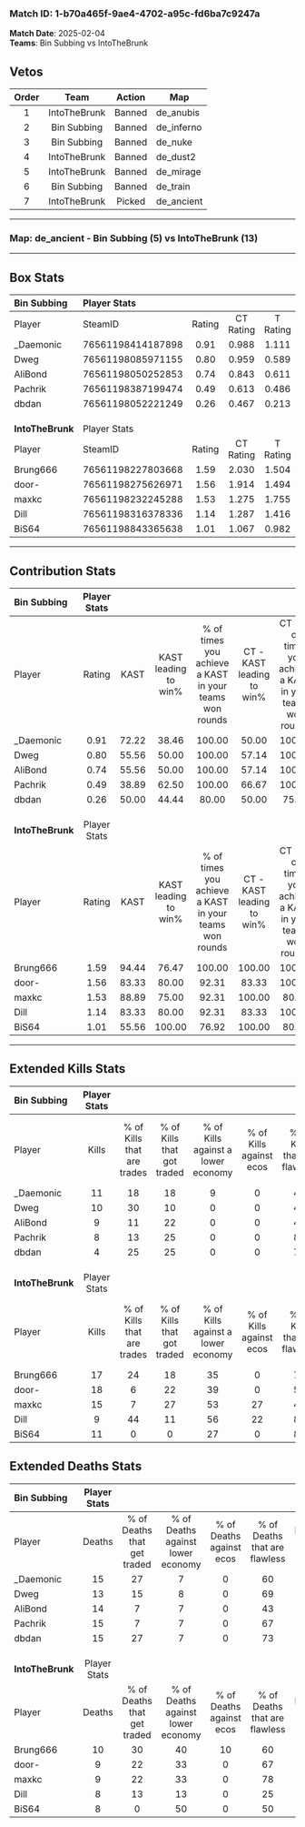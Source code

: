 ### Match ID: 1-b70a465f-9ae4-4702-a95c-fd6ba7c9247a  
**Match Date**: 2025-02-04  
**Teams**: Bin Subbing vs IntoTheBrunk  

## Vetos  

| Order | Team | Action | Map |
| :---: | :--: | :----: | --- |
| 1 | IntoTheBrunk | Banned | de_anubis |
| 2 | Bin Subbing | Banned | de_inferno |
| 3 | Bin Subbing | Banned | de_nuke |
| 4 | IntoTheBrunk | Banned | de_dust2 |
| 5 | IntoTheBrunk | Banned | de_mirage |
| 6 | Bin Subbing | Banned | de_train |
| 7 | IntoTheBrunk | Picked | de_ancient |

---  

### **Map**: de_ancient - Bin Subbing (5) vs IntoTheBrunk (13)  
---  

## Box Stats  

| **Bin Subbing**  | Player Stats      |        |           |          |       |       |       |         |        |      |     |
| :- | :- | :-: | :-: | :-: | :-: | :-: | :-: | :-: | :-: | :-: | :-: |
| Player           | SteamID           | Rating | CT Rating | T Rating | KAST  |  ADR  | Kills | Assists | Deaths | K/D  | HS% |
| _Daemonic        | 76561198414187898 |  0.91  |   0.988   |  1.111   | 72.22 | 72.3  |  11   |    1    |   15   | 0.73 | 45  |
| Dweg             | 76561198085971155 |  0.80  |   0.959   |  0.589   | 55.56 | 69.4  |  10   |    3    |   13   | 0.77 | 30  |
| AliBond          | 76561198050252853 |  0.74  |   0.843   |  0.611   | 55.56 | 69.9  |   9   |    5    |   14   | 0.64 | 44  |
| Pachrik          | 76561198387199474 |  0.49  |   0.613   |  0.486   | 38.89 | 58.6  |   8   |    4    |   15   | 0.53 | 50  |
| dbdan            | 76561198052221249 |  0.26  |   0.467   |  0.213   | 50.00 | 26.2  |   4   |    1    |   15   | 0.27 | 50  |
|                  |                   |        |           |          |       |       |       |         |        |      |     |
|                  |                   |        |           |          |       |       |       |         |        |      |     |
|                  |                   |        |           |          |       |       |       |         |        |      |     |
| **IntoTheBrunk** | Player Stats      |        |           |          |       |       |       |         |        |      |     |
| Player           | SteamID           | Rating | CT Rating | T Rating | KAST  |  ADR  | Kills | Assists | Deaths | K/D  | HS% |
| Brung666         | 76561198227803668 |  1.59  |   2.030   |  1.504   | 94.44 | 87.7  |  17   |    7    |   10   | 1.70 | 47  |
| door-            | 76561198275626971 |  1.56  |   1.914   |  1.494   | 83.33 | 83.2  |  18   |    4    |   9    | 2.00 | 38  |
| maxkc            | 76561198232245288 |  1.53  |   1.275   |  1.755   | 88.89 | 103.5 |  15   |    7    |   9    | 1.67 | 26  |
| Dill             | 76561198316378336 |  1.14  |   1.287   |  1.416   | 83.33 | 78.7  |   9   |    4    |   8    | 1.13 | 44  |
| BiS64            | 76561198843365638 |  1.01  |   1.067   |  0.982   | 55.56 | 73.0  |  11   |    3    |   8    | 1.38 | 36  |
---  

## Contribution Stats  

| **Bin Subbing**  | Player Stats |       |                      |                                                        |                           |                                                             |                          |                                                            |
| :- | :-: | :-: | :-: | :-: | :-: | :-: | :-: | :-: |
| Player           |    Rating    | KAST  | KAST leading to win% | % of times you achieve a KAST in your teams won rounds | CT - KAST leading to win% | CT - % of times you achieve a KAST in your teams won rounds | T - KAST leading to win% | T - % of times you achieve a KAST in your teams won rounds |
| _Daemonic        |     0.91     | 72.22 |        38.46         |                         100.00                         |           50.00           |                           100.00                            |          20.00           |                           100.00                           |
| Dweg             |     0.80     | 55.56 |        50.00         |                         100.00                         |           57.14           |                           100.00                            |          33.33           |                           100.00                           |
| AliBond          |     0.74     | 55.56 |        50.00         |                         100.00                         |           57.14           |                           100.00                            |          33.33           |                           100.00                           |
| Pachrik          |     0.49     | 38.89 |        62.50         |                         100.00                         |           66.67           |                           100.00                            |          50.00           |                           100.00                           |
| dbdan            |     0.26     | 50.00 |        44.44         |                         80.00                          |           50.00           |                            75.00                            |          33.33           |                           100.00                           |
|                  |              |       |                      |                                                        |                           |                                                             |                          |                                                            |
|                  |              |       |                      |                                                        |                           |                                                             |                          |                                                            |
|                  |              |       |                      |                                                        |                           |                                                             |                          |                                                            |
| **IntoTheBrunk** | Player Stats |       |                      |                                                        |                           |                                                             |                          |                                                            |
| Player           |    Rating    | KAST  | KAST leading to win% | % of times you achieve a KAST in your teams won rounds | CT - KAST leading to win% | CT - % of times you achieve a KAST in your teams won rounds | T - KAST leading to win% | T - % of times you achieve a KAST in your teams won rounds |
| Brung666         |     1.59     | 94.44 |        76.47         |                         100.00                         |          100.00           |                           100.00                            |          66.67           |                           100.00                           |
| door-            |     1.56     | 83.33 |        80.00         |                         92.31                          |           83.33           |                           100.00                            |          77.78           |                           87.50                            |
| maxkc            |     1.53     | 88.89 |        75.00         |                         92.31                          |          100.00           |                            80.00                            |          66.67           |                           100.00                           |
| Dill             |     1.14     | 83.33 |        80.00         |                         92.31                          |           83.33           |                           100.00                            |          77.78           |                           87.50                            |
| BiS64            |     1.01     | 55.56 |        100.00        |                         76.92                          |          100.00           |                            80.00                            |          100.00          |                           75.00                            |
---  

## Extended Kills Stats  

| **Bin Subbing**  | Player Stats |                            |                            |                                    |                         |                              |                                 |                                       |                    |           |
| :- | :-: | :-: | :-: | :-: | :-: | :-: | :-: | :-: | :-: | :-: |
| Player           |    Kills     | % of Kills that are trades | % of Kills that got traded | % of Kills against a lower economy | % of Kills against ecos | % of Kills that are flawless | % of Kills that are close duels | % of Kills that are assisted by flash | Pistol Round Kills | AWP Kills |
| _Daemonic        |      11      |             18             |             18             |                 9                  |            0            |              45              |                0                |                   0                   |         1          |     2     |
| Dweg             |      10      |             30             |             10             |                 0                  |            0            |              40              |                0                |                   0                   |         0          |     1     |
| AliBond          |      9       |             11             |             22             |                 0                  |            0            |              44              |               11                |                   0                   |         0          |     0     |
| Pachrik          |      8       |             13             |             25             |                 0                  |            0            |              88              |                0                |                   0                   |         0          |     3     |
| dbdan            |      4       |             25             |             25             |                 0                  |            0            |              75              |                0                |                   0                   |         0          |     1     |
|                  |              |                            |                            |                                    |                         |                              |                                 |                                       |                    |           |
|                  |              |                            |                            |                                    |                         |                              |                                 |                                       |                    |           |
|                  |              |                            |                            |                                    |                         |                              |                                 |                                       |                    |           |
| **IntoTheBrunk** | Player Stats |                            |                            |                                    |                         |                              |                                 |                                       |                    |           |
| Player           |    Kills     | % of Kills that are trades | % of Kills that got traded | % of Kills against a lower economy | % of Kills against ecos | % of Kills that are flawless | % of Kills that are close duels | % of Kills that are assisted by flash | Pistol Round Kills | AWP Kills |
| Brung666         |      17      |             24             |             18             |                 35                 |            0            |              76              |                6                |                   0                   |         0          |     4     |
| door-            |      18      |             6              |             22             |                 39                 |            0            |              56              |                0                |                   0                   |         0          |     1     |
| maxkc            |      15      |             7              |             27             |                 53                 |           27            |              40              |               13                |                   7                   |         0          |     1     |
| Dill             |      9       |             44             |             11             |                 56                 |           22            |              89              |               11                |                   0                   |         6          |     1     |
| BiS64            |      11      |             0              |             0              |                 27                 |            0            |              82              |                0                |                   0                   |         0          |     1     |
## Extended Deaths Stats  

| **Bin Subbing**  | Player Stats |                             |                                   |                          |                               |                            |                           |               |
| :- | :-: | :-: | :-: | :-: | :-: | :-: | :-: | :-: |
| Player           |    Deaths    | % of Deaths that get traded | % of Deaths against lower economy | % of Deaths against ecos | % of Deaths that are flawless | % of Deaths that are close | % of Deaths while blinded | Deaths to AWP |
| _Daemonic        |      15      |             27              |                 7                 |            0             |              60               |             0              |             0             |       1       |
| Dweg             |      13      |             15              |                 8                 |            0             |              69               |             0              |             0             |       0       |
| AliBond          |      14      |              7              |                 7                 |            0             |              43               |             21             |             0             |       1       |
| Pachrik          |      15      |              7              |                 7                 |            0             |              67               |             7              |             7             |       1       |
| dbdan            |      15      |             27              |                 7                 |            0             |              73               |             0              |             0             |       2       |
|                  |              |                             |                                   |                          |                               |                            |                           |               |
|                  |              |                             |                                   |                          |                               |                            |                           |               |
|                  |              |                             |                                   |                          |                               |                            |                           |               |
| **IntoTheBrunk** | Player Stats |                             |                                   |                          |                               |                            |                           |               |
| Player           |    Deaths    | % of Deaths that get traded | % of Deaths against lower economy | % of Deaths against ecos | % of Deaths that are flawless | % of Deaths that are close | % of Deaths while blinded | Deaths to AWP |
| Brung666         |      10      |             30              |                40                 |            10            |              60               |             0              |             0             |       1       |
| door-            |      9       |             22              |                33                 |            0             |              67               |             0              |             0             |       0       |
| maxkc            |      9       |             22              |                33                 |            0             |              78               |             0              |             0             |       0       |
| Dill             |      8       |             13              |                13                 |            0             |              25               |             0              |             0             |       0       |
| BiS64            |      8       |              0              |                50                 |            0             |              50               |             13             |             0             |       1       |
